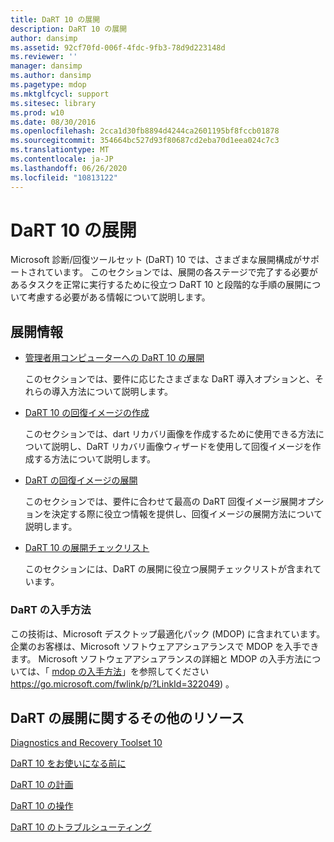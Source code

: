 ```yaml
---
title: DaRT 10 の展開
description: DaRT 10 の展開
author: dansimp
ms.assetid: 92cf70fd-006f-4fdc-9fb3-78d9d223148d
ms.reviewer: ''
manager: dansimp
ms.author: dansimp
ms.pagetype: mdop
ms.mktglfcycl: support
ms.sitesec: library
ms.prod: w10
ms.date: 08/30/2016
ms.openlocfilehash: 2cca1d30fb8894d4244ca2601195bf8fccb01878
ms.sourcegitcommit: 354664bc527d93f80687cd2eba70d1eea024c7c3
ms.translationtype: MT
ms.contentlocale: ja-JP
ms.lasthandoff: 06/26/2020
ms.locfileid: "10813122"
---
```

# DaRT 10 の展開


Microsoft 診断/回復ツールセット (DaRT) 10 では、さまざまな展開構成がサポートされています。 このセクションでは、展開の各ステージで完了する必要があるタスクを正常に実行するために役立つ DaRT 10 と段階的な手順の展開について考慮する必要がある情報について説明します。

## 展開情報


-   [管理者用コンピューターへの DaRT 10 の展開](deploying-dart-10-to-administrator-computers.md)

    このセクションでは、要件に応じたさまざまな DaRT 導入オプションと、それらの導入方法について説明します。

-   [DaRT 10 の回復イメージの作成](creating-the-dart-10-recovery-image.md)

    このセクションでは、dart リカバリ画像を作成するために使用できる方法について説明し、DaRT リカバリ画像ウィザードを使用して回復イメージを作成する方法について説明します。

-   [DaRT の回復イメージの展開](deploying-the-dart-recovery-image-dart-10.md)

    このセクションでは、要件に合わせて最高の DaRT 回復イメージ展開オプションを決定する際に役立つ情報を提供し、回復イメージの展開方法について説明します。

-   [DaRT 10 の展開チェックリスト](dart-10-deployment-checklist.md)

    このセクションには、DaRT の展開に役立つ展開チェックリストが含まれています。

### DaRT の入手方法

この技術は、Microsoft デスクトップ最適化パック (MDOP) に含まれています。 企業のお客様は、Microsoft ソフトウェアアシュアランスで MDOP を入手できます。 Microsoft ソフトウェアアシュアランスの詳細と MDOP の入手方法については、「 [mdop の入手方法](https://go.microsoft.com/fwlink/p/?LinkId=322049)」を参照してください https://go.microsoft.com/fwlink/p/?LinkId=322049) 。

## DaRT の展開に関するその他のリソース


[Diagnostics and Recovery Toolset 10](index.md)

[DaRT 10 をお使いになる前に](getting-started-with-dart-10.md)

[DaRT 10 の計画](planning-for-dart-10.md)

[DaRT 10 の操作](operations-for-dart-10.md)

[DaRT 10 のトラブルシューティング](troubleshooting-dart-10.md)

 

 






